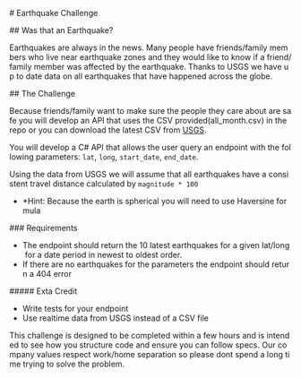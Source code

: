 # Earthquake Challenge

## Was that an Earthquake?

Earthquakes are always in the news. Many people have friends/family members who live near earthquake zones and they would like to know if a friend/family member was affected by the earthquake. Thanks to USGS we have up to date data on all earthquakes that have happened across the globe.

## The Challenge

Because friends/family want to make sure the people they care about are safe you will develop an API that uses the CSV provided(all_month.csv) in the repo or you can download the latest CSV from [USGS](https://earthquake.usgs.gov/earthquakes/feed/v1.0/summary/all_month.csv).

You will develop a C# API that allows the user query an endpoint with the following parameters: `lat`, `long`, `start_date`, `end_date`.

Using the data from USGS we will assume that all earthquakes have a consistent travel distance calculated by `magnitude * 100`

- *Hint: Because the earth is spherical you will need to use Haversine formula

### Requirements

- The endpoint should return the 10 latest earthquakes for a given lat/long for a date period in newest to oldest order.
- If there are no earthquakes for the parameters the endpoint should return a 404 error

##### Exta Credit

- Write tests for your endpoint
- Use realtime data from USGS instead of a CSV file

This challenge is designed to be completed within a few hours and is intended to see how you structure code and ensure you can follow specs. Our company values respect work/home separation so please dont spend a long time trying to solve the problem.